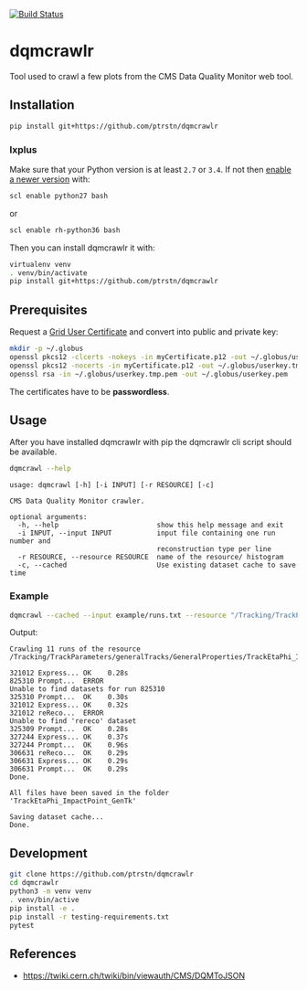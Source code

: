 [![Build Status](https://travis-ci.com/ptrstn/dqmcrawlr.svg?branch=master)](https://travis-ci.com/ptrstn/dqmcrawlr)

# dqmcrawlr

Tool used to crawl a few plots from the CMS Data Quality Monitor web tool.

## Installation

```bash
pip install git+https://github.com/ptrstn/dqmcrawlr
```

### lxplus

Make sure that your Python version is at least ```2.7``` or ```3.4```. If not then [enable a newer version](https://cern.service-now.com/service-portal/article.do?n=KB0000730) with:

```bash
scl enable python27 bash
```

or 

```bash
scl enable rh-python36 bash
```

Then you can install dqmcrawlr it with:

```bash
virtualenv venv
. venv/bin/activate
pip install git+https://github.com/ptrstn/dqmcrawlr
```

## Prerequisites

Request a [Grid User Certificate](https://ca.cern.ch/ca/) and convert into public and private key:

```bash
mkdir -p ~/.globus
openssl pkcs12 -clcerts -nokeys -in myCertificate.p12 -out ~/.globus/usercert.pem
openssl pkcs12 -nocerts -in myCertificate.p12 -out ~/.globus/userkey.tmp.pem
openssl rsa -in ~/.globus/userkey.tmp.pem -out ~/.globus/userkey.pem
```

The certificates have to be **passwordless**.

## Usage

After you have installed dqmcrawlr with pip the dqmcrawlr cli script should be available.

```bash
dqmcrawl --help
```

```
usage: dqmcrawl [-h] [-i INPUT] [-r RESOURCE] [-c]

CMS Data Quality Monitor crawler.

optional arguments:
  -h, --help                        show this help message and exit
  -i INPUT, --input INPUT           input file containing one run number and
                                    reconstruction type per line
  -r RESOURCE, --resource RESOURCE  name of the resource/ histogram
  -c, --cached                      Use existing dataset cache to save time
```

### Example

```bash
dqmcrawl --cached --input example/runs.txt --resource "/Tracking/TrackParameters/generalTracks/GeneralProperties/TrackEtaPhi_ImpactPoint_GenTk"
```

Output:
```
Crawling 11 runs of the resource /Tracking/TrackParameters/generalTracks/GeneralProperties/TrackEtaPhi_ImpactPoint_GenTk

321012 Express... OK    0.28s
825310 Prompt...  ERROR
Unable to find datasets for run 825310
325310 Prompt...  OK    0.30s
321012 Express... OK    0.32s
321012 reReco...  ERROR
Unable to find 'rereco' dataset
325309 Prompt...  OK    0.28s
327244 Express... OK    0.37s
327244 Prompt...  OK    0.96s
306631 reReco...  OK    0.29s
306631 Express... OK    0.29s
306631 Prompt...  OK    0.29s
Done.

All files have been saved in the folder 'TrackEtaPhi_ImpactPoint_GenTk'

Saving dataset cache...
Done.
```

## Development

```bash
git clone https://github.com/ptrstn/dqmcrawlr
cd dqmcrawlr
python3 -m venv venv
. venv/bin/active
pip install -e .
pip install -r testing-requirements.txt
pytest
```

## References

- https://twiki.cern.ch/twiki/bin/viewauth/CMS/DQMToJSON